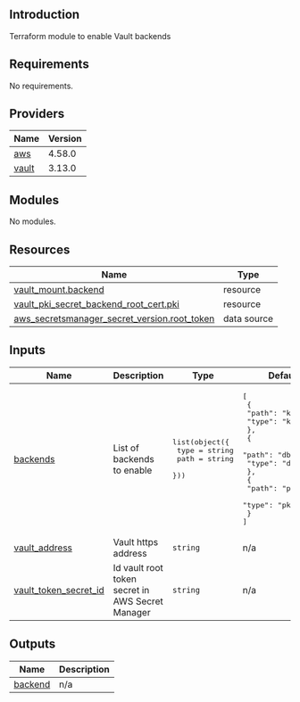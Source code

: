 ## Introduction
Terraform module to enable Vault backends

<!-- BEGIN_TF_DOCS -->
## Requirements

No requirements.

## Providers

| Name | Version |
|------|---------|
| <a name="provider_aws"></a> [aws](#provider\_aws) | 4.58.0 |
| <a name="provider_vault"></a> [vault](#provider\_vault) | 3.13.0 |

## Modules

No modules.

## Resources

| Name | Type |
|------|------|
| [vault_mount.backend](https://registry.terraform.io/providers/hashicorp/vault/latest/docs/resources/mount) | resource |
| [vault_pki_secret_backend_root_cert.pki](https://registry.terraform.io/providers/hashicorp/vault/latest/docs/resources/pki_secret_backend_root_cert) | resource |
| [aws_secretsmanager_secret_version.root_token](https://registry.terraform.io/providers/hashicorp/aws/latest/docs/data-sources/secretsmanager_secret_version) | data source |

## Inputs

| Name | Description | Type | Default | Required |
|------|-------------|------|---------|:--------:|
| <a name="input_backends"></a> [backends](#input\_backends) | List of backends to enable | <pre>list(object({<br>    type = string<br>    path = string<br>  }))</pre> | <pre>[<br>  {<br>    "path": "kv",<br>    "type": "kv-v2"<br>  },<br>  {<br>    "path": "db",<br>    "type": "database"<br>  },<br>  {<br>    "path": "pki",<br>    "type": "pki"<br>  }<br>]</pre> | no |
| <a name="input_vault_address"></a> [vault\_address](#input\_vault\_address) | Vault https address | `string` | n/a | yes |
| <a name="input_vault_token_secret_id"></a> [vault\_token\_secret\_id](#input\_vault\_token\_secret\_id) | Id vault root token secret in AWS Secret Manager | `string` | n/a | yes |

## Outputs

| Name | Description |
|------|-------------|
| <a name="output_backend"></a> [backend](#output\_backend) | n/a |
<!-- END_TF_DOCS -->
